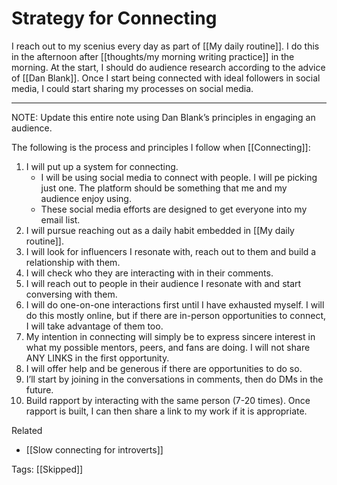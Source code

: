 # Strategy for Connecting

I reach out to my scenius every day as part of [[My daily routine]]. I do this in the afternoon after [[thoughts/my morning writing practice]] in the morning. At the start, I should do audience research according to the advice of [[Dan Blank]]. Once I start being connected with ideal followers in social media, I could start sharing my processes on social media.

---

NOTE: Update this entire note using Dan Blank’s principles in engaging an audience.

The following is the process and principles I follow when [[Connecting]]:

1. I will put up a system for connecting.
   - I will be using social media to connect with people. I will pe picking just one. The platform should be something that me and my audience enjoy using.
   - These social media efforts are designed to get everyone into my email list.
1. I will pursue reaching out as a daily habit embedded in [[My daily routine]].
2. I will look for influencers I resonate with, reach out to them and build a relationship with them.
3. I will check who they are interacting with in their comments.
4. I will reach out to people in their audience I resonate with and start conversing with them.
5. I will do one-on-one interactions first until I have exhausted myself. I will do this mostly online, but if there are in-person opportunities to connect, I will take advantage of them too.
6. My intention in connecting will simply be to express sincere interest in what my possible mentors, peers, and fans are doing. I will not share ANY LINKS in the first opportunity.
7. I will offer help and be generous if there are opportunities to do so.
8. I’ll start by joining in the conversations in comments, then do DMs in the future.
9. Build rapport by interacting with the same person (7-20 times). Once rapport is built, I can then share a link to my work if it is appropriate.

Related

- [[Slow connecting for introverts]]

Tags: [[Skipped]]

